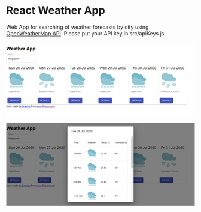 # React Weather App

Web App for searching of weather forecasts by city using [OpenWeatherMap API](https://openweathermap.org/api). Please put your API key in src/apiKeys.js

![Index Page](screenshots/index.PNG)

![Modal](screenshots/modal.PNG)
